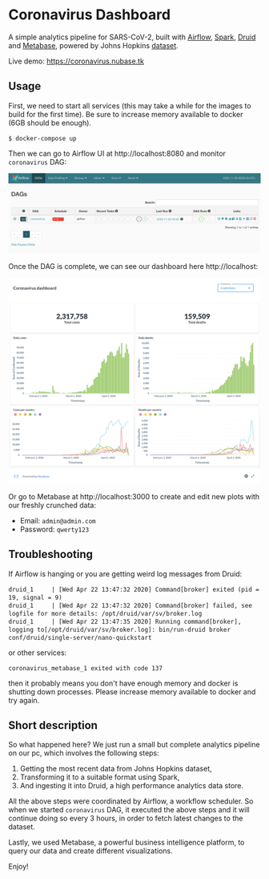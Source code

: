 # Coronavirus Dashboard
A simple analytics pipeline for SARS-CoV-2, built with [Airflow](https://github.com/apache/airflow), [Spark](https://github.com/apache/spark), [Druid](https://github.com/apache/druid) and [Metabase](https://github.com/metabase/metabase), powered by Johns Hopkins [dataset](https://github.com/CSSEGISandData/COVID-19).

Live demo: https://coronavirus.nubase.tk

## Usage
First, we need to start all services (this may take a while for the images to build for the first time). Be sure to increase memory available to docker (6GB should be enough).
```shell script
$ docker-compose up
```

Then we can go to Airflow UI at http://localhost:8080 and monitor `coronavirus` DAG:

![Airflow-UI](airflow.png)

Once the DAG is complete, we can see our dashboard here http://localhost:

![Metabase dashboard](metabase.png)

Or go to Metabase at http://localhost:3000 to create and edit new plots with our freshly crunched data:

- Email: `admin@admin.com`
- Password: `qwerty123`

## Troubleshooting
If Airflow is hanging or you are getting weird log messages from Druid:

```shell script
druid_1     | [Wed Apr 22 13:47:32 2020] Command[broker] exited (pid = 19, signal = 9)
druid_1     | [Wed Apr 22 13:47:32 2020] Command[broker] failed, see logfile for more details: /opt/druid/var/sv/broker.log
druid_1     | [Wed Apr 22 13:47:35 2020] Running command[broker], logging to[/opt/druid/var/sv/broker.log]: bin/run-druid broker conf/druid/single-server/nano-quickstart
```

or other services:

```shell script
coronavirus_metabase_1 exited with code 137
```

then it probably means you don't have enough memory and docker is shutting down processes. Please increase memory available to docker and try again.

## Short description
So what happened here? We just run a small but complete analytics pipeline on our pc, which involves the following steps: 
1. Getting the most recent data from Johns Hopkins dataset,
2. Transforming it to a suitable format using Spark,
3. And ingesting it into Druid, a high performance analytics data store.

All the above steps were coordinated by Airflow, a workflow scheduler. So when we started `coronavirus` DAG, it executed the above steps and it will continue doing so every 3 hours, in order to fetch latest changes to the dataset.

Lastly, we used Metabase, a powerful business intelligence platform, to query our data and create different visualizations.

Enjoy!

